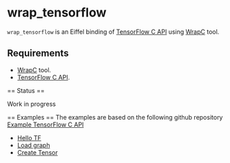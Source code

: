 # wrap_tensorflow
`wrap_tensorflow` is an Eiffel binding of [TensorFlow C API](https://www.tensorflow.org/install/lang_c) 
using [WrapC](https://github.com/eiffel-wrap-c/WrapC) tool.

## Requirements 


*  [WrapC](https://github.com/eiffel-wrap-c/WrapC) tool.
*  [TensorFlow C API](https://www.tensorflow.org/install/lang_c).

== Status ==

Work in progress


== Examples ==
The examples are based on the following github repository [Example TensorFlow C API](https://github.com/Neargye/hello_tf_c_api)

* [Hello TF](examples/version_tf)
* [Load graph](examples/load_graph)
* [Create Tensor](examples/create_tensor)

